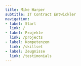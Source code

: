 ```yaml
---
title: Mike Harper
subtitle: IT Contract Entwickler
navigation: 
- label: Start
  link: /
- label: Projekte
  link: /projects
- label: Kompetenzen
  link: /skillset
- label: Zeugnisse
  link: /testimonials
---
```


